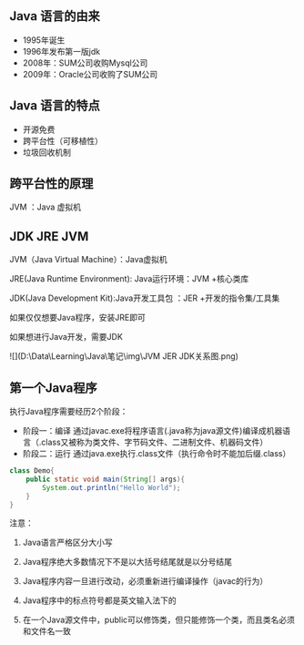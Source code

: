 ## Java 语言的由来

* 1995年诞生
* 1996年发布第一版jdk
* 2008年：SUM公司收购Mysql公司
* 2009年：Oracle公司收购了SUM公司 

## Java 语言的特点

* 开源免费
* 跨平台性（可移植性）
* 垃圾回收机制

## 跨平台性的原理

JVM ：Java 虚拟机

## JDK JRE JVM

JVM（Java Virtual Machine）：Java虚拟机

JRE(Java Runtime Environment): Java运行环境：JVM +核心类库

JDK(Java Development Kit):Java开发工具包 ：JER +开发的指令集/工具集

如果仅仅想要Java程序，安装JRE即可

如果想进行Java开发，需要JDK

![](D:\Data\Learning\Java\笔记\img\JVM JER JDK关系图.png)



## 第一个Java程序

执行Java程序需要经历2个阶段：

* 阶段一：编译 通过javac.exe将程序语言(.java称为java源文件)编译成机器语言（.class又被称为类文件、字节码文件、二进制文件、机器码文件）
* 阶段二：运行 通过java.exe执行.class文件（执行命令时不能加后缀.class）

~~~java
class Demo{
    public static void main(String[] args){
        System.out.println("Hello World");
    }
}
~~~

注意：

1. Java语言严格区分大小写
2. Java程序绝大多数情况下不是以大括号结尾就是以分号结尾
3. Java程序内容一旦进行改动，必须重新进行编译操作（javac的行为）

4. Java程序中的标点符号都是英文输入法下的

5. 在一个Java源文件中，public可以修饰类，但只能修饰一个类，而且类名必须和文件名一致



